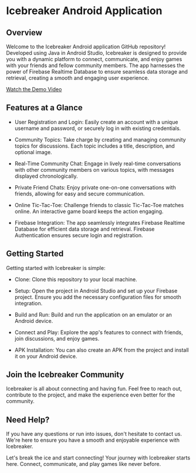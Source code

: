 # Icebreaker Android Application

## Overview
Welcome to the Icebreaker Android application GitHub repository! Developed using Java in Android Studio, Icebreaker is designed to provide you with a dynamic platform to connect, communicate, and enjoy games with your friends and fellow community members. The app harnesses the power of Firebase Realtime Database to ensure seamless data storage and retrieval, creating a smooth and engaging user experience.

[Watch the Demo Video](https://github.com/tzachaker/Java_Projects/assets/76492492/cf768970-3f38-4d44-a2bc-32529116f907)

## Features at a Glance

- User Registration and Login:
Easily create an account with a unique username and password, or securely log in with existing credentials.

- Community Topics:
Take charge by creating and managing community topics for discussions. Each topic includes a title, description, and optional image.

- Real-Time Community Chat:
Engage in lively real-time conversations with other community members on various topics, with messages displayed chronologically.

- Private Friend Chats:
Enjoy private one-on-one conversations with friends, allowing for easy and secure communication.

- Online Tic-Tac-Toe:
Challenge friends to classic Tic-Tac-Toe matches online. An interactive game board keeps the action engaging.

- Firebase Integration: 
The app seamlessly integrates Firebase Realtime Database for efficient data storage and retrieval. Firebase Authentication ensures secure login and registration.

## Getting Started
Getting started with Icebreaker is simple:

- Clone: Clone this repository to your local machine.

- Setup: Open the project in Android Studio and set up your Firebase project. Ensure you add the necessary configuration files for smooth integration.

- Build and Run: Build and run the application on an emulator or an Android device.

- Connect and Play: Explore the app's features to connect with friends, join discussions, and enjoy games.

- APK Installation: You can also create an APK from the project and install it on your Android device.

## Join the Icebreaker Community
Icebreaker is all about connecting and having fun. Feel free to reach out, contribute to the project, and make the experience even better for the community.

## Need Help?
If you have any questions or run into issues, don't hesitate to contact us. We're here to ensure you have a smooth and enjoyable experience with Icebreaker.


Let's break the ice and start connecting!
Your journey with Icebreaker starts here. Connect, communicate, and play games like never before.
